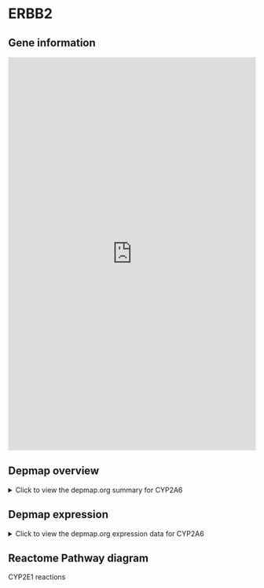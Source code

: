 <h1>ERBB2</h1>

<h2>Gene information</h2>
<iframe src="https://depmap.org/portal/gene/CYP2A6?tab=about" style="border:none;width:100%;height:800px"></iframe>

<h2>Depmap overview</h2>
<details>
  <summary>Click to view the depmap.org summary for CYP2A6</summary>
  <iframe src="https://depmap.org/portal/gene/CYP2A6?tab=overview" style="border:none;width:100%;height:800px"></iframe>
</details>

<h2>Depmap expression</h2>
<details>
  <summary>Click to view the depmap.org expression data for CYP2A6</summary>
  <iframe src="https://depmap.org/portal/gene/CYP2A6?tab=characterization" style="border:none;width:100%;height:800px"></iframe>
</details>



<h2>Reactome Pathway diagram</h2>
CYP2E1 reactions
<div id="diagramHolder"></div>

<script>
    //Creating the Reactome Diagram widget
    //Take into account a proxy needs to be set up in your server side pointing to www.reactome.org
    function onReactomeDiagramReady(){  //This function is automatically called when the widget code is ready to be used
        var diagram = Reactome.Diagram.create({
            "placeHolder" : "diagramHolder",
            "width" : 900,
            "height" : 500
        });

        //Initialising it to the "Hemostasis" pathway
        diagram.loadDiagram("R-HSA-211999");

        //Adding different listeners

        diagram.onDiagramLoaded(function (loaded) {
            console.info("Loaded ", loaded);
            diagram.flagItems("BAD");
	    diagram.flagItems("Q92934");
            if (loaded == "R-HSA-211999") diagram.selectItem("R-HSA-211999");
        });

     }
</script>



